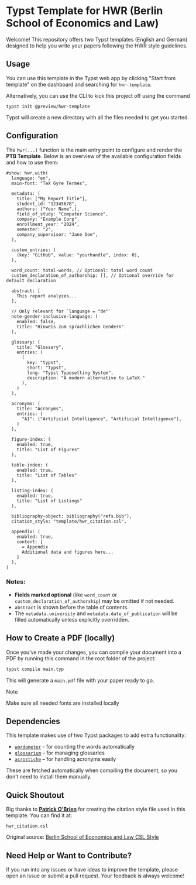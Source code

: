 # Typst Template for HWR (Berlin School of Economics and Law)

Welcome! This repository offers two Typst templates (English and German) designed to help you write your papers following the HWR style guidelines.

## Usage
You can use this template in the Typst web app by clicking "Start from template"
on the dashboard and searching for `hwr-template`.

Alternatively, you can use the CLI to kick this project off using the command
```
typst init @preview/hwr-template
```

Typst will create a new directory with all the files needed to get you started.

## Configuration
The `hwr(...)` function is the main entry point to configure and render the **PTB Template**. Below is an overview of the available configuration fields and how to use them:

```typst
#show: hwr.with(
  language: "en",
  main-font: "TeX Gyre Termes",

  metadata: (
    title: ["My Report Title"],
    student_id: "12345678",
    authors: ("Your Name",),
    field_of_study: "Computer Science",
    company: "Example Corp",
    enrollment_year: "2024",
    semester: "2",
    company_supervisor: "Jane Doe",
  ),

  custom_entries: (
    (key: "GitHub", value: "yourhandle", index: 0),
  ),

  word_count: total-words, // Optional: total word count
  custom_declaration_of_authorship: [], // Optional override for default declaration

  abstract: [
    This report analyzes...
  ],

  // Only relevant for `language = "de"`
  note-gender-inclusive-language: (
    enabled: false,
    title: "Hinweis zum sprachlichen Gendern"
  ),

  glossary: (
    title: "Glossary",
    entries: (
      (
        key: "typst",
        short: "Typst",
        long: "Typst Typesetting System",
        description: "A modern alternative to LaTeX."
      ),
    )
  ),

  acronyms: (
    title: "Acronyms",
    entries: (
      "AI": ("Artificial Intelligence", "Artificial Intelligence"),
    )
  ),

  figure-index: (
    enabled: true,
    title: "List of Figures"
  ),

  table-index: (
    enabled: true,
    title: "List of Tables"
  ),

  listing-index: (
    enabled: true,
    title: "List of Listings"
  ),

  bibliography-object: bibliography("refs.bib"),
  citation_style: "template/hwr_citation.csl",

  appendix: (
    enabled: true,
    content: [
      = Appendix
      Additional data and figures here...
    ]
  ),
)
```

### Notes:
* **Fields marked optional** (like `word_count` or `custom_declaration_of_authorship`) may be omitted if not needed.
* `abstract` is shown before the table of contents.
* The `metadata.university` and `metadata.date_of_publication` will be filled automatically unless explicitly overridden.

## How to Create a PDF (locally)
Once you’ve made your changes, you can compile your document into a PDF by running this command in the root folder of the project:

```bash
typst compile main.typ
```

This will generate a `main.pdf` file with your paper ready to go.

> [!NOTE]
> Make sure all needed fonts are installed locally

## Dependencies
This template makes use of two Typst packages to add extra functionality:

* [`wordometer`](https://typst.app/universe/package/wordometer) - for counting the words automatically
* [`glossarium`](https://typst.app/universe/package/glossarium/) – for managing glossaries
* [`acrostiche`](https://typst.app/universe/package/acrostiche/) – for handling acronyms easily

These are fetched automatically when compiling the document, so you don’t need to install them manually.

## Quick Shoutout
Big thanks to [**Patrick O'Brien**](https://github.com/POBrien333) for creating the citation style file used in this template. You can find it at:

```
hwr_citation.csl
```

Original source: [Berlin School of Economics and Law CSL Style](https://github.com/citation-style-language/styles/blob/master/berlin-school-of-economics-and-law-international-marketing-management.csl)

## Need Help or Want to Contribute?
If you run into any issues or have ideas to improve the template, please open an issue or submit a pull request. Your feedback is always welcome!

